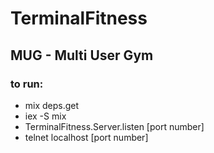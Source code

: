# TerminalFitness

## MUG - Multi User Gym

### to run:
* mix deps.get
* iex -S mix
* TerminalFitness.Server.listen [port number]
* telnet localhost [port number]
